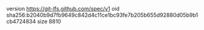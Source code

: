 version https://git-lfs.github.com/spec/v1
oid sha256:b2040b9d7fb9649c842d4c11ce1bc93fe7b205b655d92880d05b9b1cb4724834
size 8810
